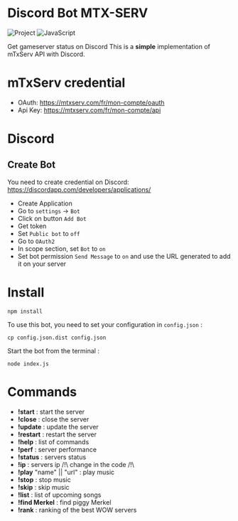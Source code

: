 # Discord Bot MTX-SERV

![Project](https://img.shields.io/badge/Personnal-Project-2F77DF?labelColor=679EEE&style=for-the-badge)
![JavaScript](https://img.shields.io/badge/JavaScript-F7DF1E?style=for-the-badge&logo=javascript&logoColor=000000)

Get gameserver status on Discord
This is a **simple** implementation of mTxServ API with Discord.

# mTxServ credential

* OAuth: https://mtxserv.com/fr/mon-compte/oauth
* Api Key: https://mtxserv.com/fr/mon-compte/api

# Discord

## Create Bot

You need to create credential on Discord: https://discordapp.com/developers/applications/

* Create Application
* Go to `settings` -> `Bot`
* Click on button `Add Bot`
* Get token
* Set `Public bot` to `off`
* Go to `OAuth2`
* In scope section, set `Bot` to `on`
* Set bot permission `Send Message` to `on` and use the URL generated to add it on your server

# Install

```
npm install
```

To use this bot, you need to set your configuration in `config.json` :

```
cp config.json.dist config.json
```
Start the bot from the terminal :

```
node index.js
```
# Commands
- **!start** : start the server
- **!close** : close the server
- **!update** : update the server
- **!restart** : restart the server
- **!help** : list of commands
- **!perf** : server performance
- **!status** : servers status
- **!ip** : servers ip /!\ change in the code /!\
- **!play** "name" || "url" : play music
- **!stop** : stop music
- **!skip** : skip music
- **!list** : list of upcoming songs
- **!find Merkel** : find piggy Merkel
- **!rank** : ranking of the best WOW servers
